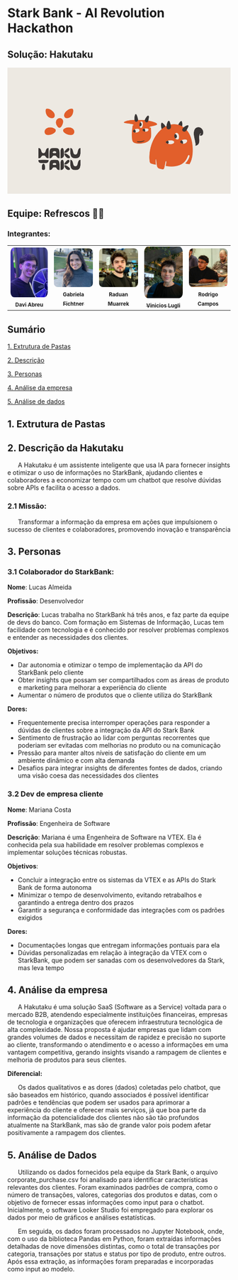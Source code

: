 
# Stark Bank - AI Revolution Hackathon

## Solução: Hakutaku

<p align="center">
<a href= "https://www.inteli.edu.br/"><img src="assets/hakutaku.png" alt="Hakutaku" border="0"></a>
</p>

## Equipe: Refrescos 🥤🥝
### Integrantes: 

<div align="center">
  <table>
    <tr>
      <td align="center"><a href="https://www.linkedin.com/in/davi-abreu-da-silveira/"><img style="border-radius: 10%;" src="./assets/davi.jpg" width="100px;" alt="Davi" /><br><sub><b>Davi Abreu</b></sub></a></td>
      <td align="center"><a href="https://www.linkedin.com/in/gabriela-fichtner/"><img style="border-radius: 10%;" src="./assets/gabriela.jpeg" width="100px;" alt="Gabriela"/><br><sub><b> Gabriela Fichtner</b></sub></a></td>
      <td align="center"><a href="https://www.linkedin.com/in/raduanmuarrek/"><img style="border-radius: 10%;" src="./assets/raduan.jpeg" width="100px;" alt="Raduan"/><br><sub><b>Raduan Muarrek</b></sub></a></td>
      <td align="center"><a href="https://www.linkedin.com/in/vinicioslugli/"><img style="border-radius: 10%;" src="./assets/lugli.jpg" width="100px;" alt="Vinicios"/><br><sub><b>Vinicios Lugli</b></sub></a></td>
      <td align="center"><a href="https://www.linkedin.com/in/rodrigo-campos-8b70191ab/"><img style="border-radius: 10%;" src="./assets/rodrigo.jpeg" width="100px;" alt="Rodrigo"/><br><sub><b>Rodrigo Campos</b></sub></a></td>
    </tr>
  </table>
</div>

## Sumário
[1. Extrutura de Pastas](#c1)

[2. Descrição](#c2)

[3. Personas](#c3)

[4. Análise da empresa](#c4)

[5. Análise de dados](#c5)

## <a name="c1"></a>1. Extrutura de Pastas

## <a name="c2"></a>2. Descrição da Hakutaku

&nbsp;&nbsp;&nbsp;&nbsp;&nbsp;&nbsp;A Hakutaku é um assistente inteligente que usa IA para fornecer insights e otimizar o uso de informações no StarkBank, ajudando clientes e colaboradores a economizar tempo com um chatbot que resolve dúvidas sobre APIs e facilita o acesso a dados.

### 2.1 Missão:

&nbsp;&nbsp;&nbsp;&nbsp;&nbsp;&nbsp;Transformar a informação da empresa em ações que impulsionem o sucesso de clientes e colaboradores, promovendo inovação e transparência

## <a name="c3"></a> 3. Personas

### 3.1 Colaborador do StarkBank:

**Nome**: Lucas Almeida

**Profissão**: Desenvolvedor

**Descrição**: Lucas trabalha no StarkBank há três anos, e faz parte da equipe de devs do banco. Com formação em Sistemas de Informação, Lucas tem facilidade com tecnologia e é conhecido por resolver problemas complexos e entender as necessidades dos clientes.

**Objetivos:**
- Dar autonomia e otimizar o tempo de implementação da API do StarkBank pelo cliente
- Obter insights que possam ser compartilhados com as áreas de produto e marketing para melhorar a experiência do cliente
- Aumentar o número de produtos que o cliente utiliza do StarkBank

**Dores:**
- Frequentemente precisa interromper operações para responder a dúvidas de clientes sobre a integração da API do Stark Bank
- Sentimento de frustração ao lidar com perguntas recorrentes que poderiam ser evitadas com melhorias no produto ou na comunicação
- Pressão para manter altos níveis de satisfação do cliente em um ambiente dinâmico e com alta demanda
- Desafios para integrar insights de diferentes fontes de dados, criando uma visão coesa das necessidades dos clientes

### 3.2 Dev de empresa cliente

**Nome**: Mariana Costa

**Profissão**: Engenheira de Software

**Descrição**: Mariana é uma Engenheira de Software na VTEX. Ela é conhecida pela sua habilidade em resolver problemas complexos e implementar soluções técnicas robustas.

**Objetivos**:
- Concluir a integração entre os sistemas da VTEX e as APIs do Stark Bank de forma autonoma
- Minimizar o tempo de desenvolvimento, evitando retrabalhos e garantindo a entrega dentro dos prazos
- Garantir a segurança e conformidade das integrações com os padrões exigidos

**Dores:**
- Documentações longas que entregam informações pontuais para ela
- Dúvidas personalizadas em relação à integração da VTEX com o StarkBank, que podem ser sanadas com os desenvolvedores da Stark, mas leva tempo

## <a name="c4"></a>4. Análise da empresa

&nbsp;&nbsp;&nbsp;&nbsp;&nbsp;&nbsp;A Hakutaku é uma solução SaaS (Software as a Service) voltada para o mercado B2B, atendendo especialmente instituições financeiras, empresas de tecnologia e organizações que oferecem infraestrutura tecnológica de alta complexidade. Nossa proposta é ajudar empresas que lidam com grandes volumes de dados e necessitam de rapidez e precisão no suporte ao cliente, transformando o atendimento e o acesso a informações em uma vantagem competitiva, gerando insights visando a rampagem de clientes e melhoria de produtos para seus clientes.

**Diferencial:**

&nbsp;&nbsp;&nbsp;&nbsp;&nbsp;&nbsp;Os dados qualitativos e as dores (dados) coletadas pelo chatbot, que são baseados em histórico, quando associados é possível identificar padrões e tendências que podem ser usados para aprimorar a experiência do cliente e oferecer mais serviços, já que boa parte da informação da potencialidade dos clientes não são tão profundos atualmente na StarkBank, mas são de grande valor pois podem afetar positivamente a rampagem dos clientes.

## <a name="c5"></a>5. Análise de Dados

&nbsp;&nbsp;&nbsp;&nbsp;&nbsp;&nbsp;Utilizando os dados fornecidos pela equipe da Stark Bank, o arquivo corporate_purchase.csv foi analisado para identificar características relevantes dos clientes. Foram examinados padrões de compra, como o número de transações, valores, categorias dos produtos e datas, com o objetivo de fornecer essas informações como input para o chatbot. Inicialmente, o software Looker Studio foi empregado para explorar os dados por meio de gráficos e análises estatísticas. 

&nbsp;&nbsp;&nbsp;&nbsp;&nbsp;&nbsp;Em seguida, os dados foram processados no Jupyter Notebook, onde, com o uso da biblioteca Pandas em Python, foram extraídas informações detalhadas de nove dimensões distintas, como o total de transações por categoria, transações por status e status por tipo de produto, entre outros. Após essa extração, as informações foram preparadas e incorporadas como input ao modelo.

